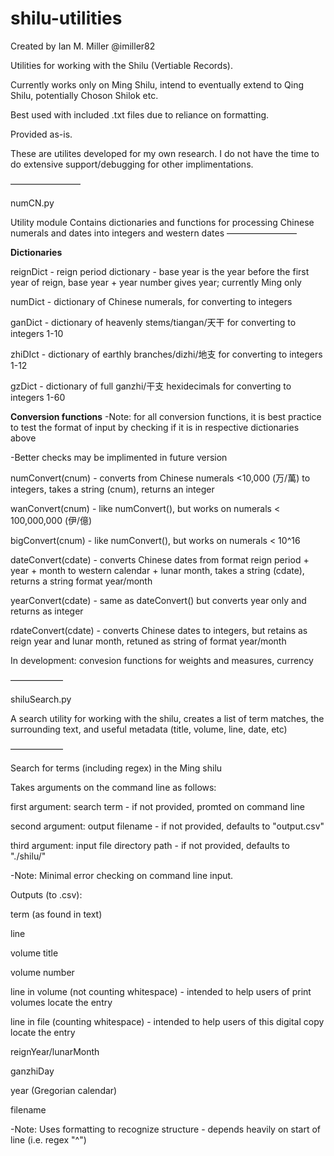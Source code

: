 # shilu-utilities

Created by Ian M. Miller 
@imiller82 

Utilities for working with the Shilu (Vertiable Records).

Currently works only on Ming Shilu, intend to eventually extend to Qing Shilu, potentially Choson Shilok etc.

Best used with included .txt files due to reliance on formatting.

Provided as-is. 

These are utilites developed for my own research. I do not have the time to do extensive support/debugging for other implimentations.


————————

numCN.py

Utility module
Contains dictionaries and functions for processing Chinese numerals and dates into integers and western dates
————————

**Dictionaries**

reignDict - reign period dictionary - base year is the year before the first year of reign, base year + year number gives year; currently Ming only

numDict - dictionary of Chinese numerals, for converting to integers

ganDict - dictionary of heavenly stems/tiangan/天干 for converting to integers 1-10

zhiDIct - dictionary of earthly branches/dizhi/地支 for converting to integers 1-12

gzDict - dictionary of full ganzhi/干支 hexidecimals for converting to integers 1-60

**Conversion functions**
-Note: for all conversion functions, it is best practice to test the format of input by checking if it is in respective dictionaries above

-Better checks may be implimented in future version

numConvert(cnum) - converts from Chinese numerals <10,000 (万/萬) to integers, takes a string (cnum), returns an integer

wanConvert(cnum) - like numConvert(), but works on numerals < 100,000,000 (伊/億)

bigConvert(cnum) - like numConvert(), but works on numerals < 10^16

dateConvert(cdate) - converts Chinese dates from format reign period + year + month to western calendar + lunar month, takes a string (cdate), returns a string format year/month

yearConvert(cdate) - same as dateConvert() but converts year only and returns as integer

rdateConvert(cdate) - converts Chinese dates to integers, but retains as reign year and lunar month, retuned as string of format year/month

In development: convesion functions for weights and measures, currency

——————

shiluSearch.py   

A search utility for working with the shilu, creates a list of term matches, the surrounding text, and useful metadata (title, volume, line, date, etc)

——————

Search for terms (including regex) in the Ming shilu

Takes arguments on the command line as follows:

  first argument: search term - if not provided, promted on command line
  
  second argument: output filename - if not provided, defaults to "output.csv"
  
  third argument: input file directory path - if not provided, defaults to "./shilu/"
  
  
 -Note: Minimal error checking on command line input.

Outputs (to .csv):

 term (as found in text)
 
 line
 
 volume title
 
 volume number
 
 line in volume (not counting whitespace) - intended to help users of print volumes locate the entry
 
 line in file (counting whitespace) - intended to help users of this digital copy locate the entry
 
 reignYear/lunarMonth
 
 ganzhiDay
 
 year (Gregorian calendar)
 
 filename
 

-Note: Uses formatting to recognize structure - depends heavily on start of line (i.e. regex "^")
